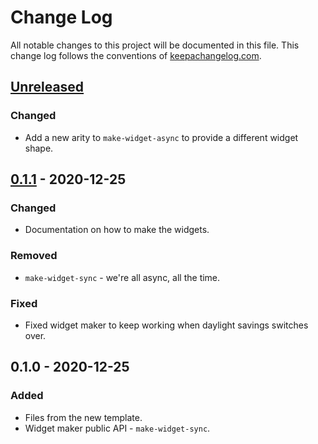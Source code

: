 # Change Log
All notable changes to this project will be documented in this file. This change log follows the conventions of [keepachangelog.com](http://keepachangelog.com/).

## [Unreleased]
### Changed
- Add a new arity to `make-widget-async` to provide a different widget shape.

## [0.1.1] - 2020-12-25
### Changed
- Documentation on how to make the widgets.

### Removed
- `make-widget-sync` - we're all async, all the time.

### Fixed
- Fixed widget maker to keep working when daylight savings switches over.

## 0.1.0 - 2020-12-25
### Added
- Files from the new template.
- Widget maker public API - `make-widget-sync`.

[Unreleased]: https://github.com/your-name/task/compare/0.1.1...HEAD
[0.1.1]: https://github.com/your-name/task/compare/0.1.0...0.1.1
